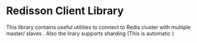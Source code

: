 # Redisson Client Library
   This library contains useful utilities to connect to Redis cluster with multiple master/ slaves . Also the lirary supports sharding (This is automatic )
